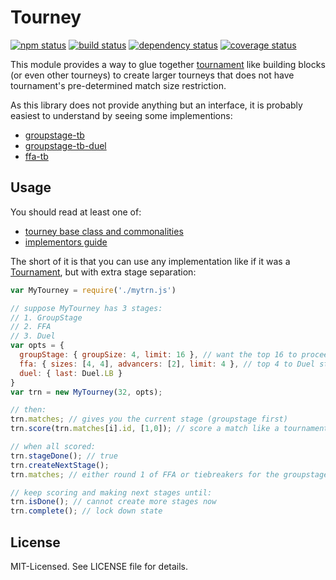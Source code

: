 # Tourney
[![npm status](http://img.shields.io/npm/v/tourney.svg)](https://www.npmjs.org/package/tourney)
[![build status](https://secure.travis-ci.org/clux/tourney.svg)](http://travis-ci.org/clux/tourney)
[![dependency status](https://david-dm.org/clux/tourney.svg)](https://david-dm.org/clux/tourney)
[![coverage status](http://img.shields.io/coveralls/clux/tourney.svg)](https://coveralls.io/r/clux/tourney)

This module provides a way to glue together [tournament](https://npmjs.org/package/tournament) like building blocks (or even other tourneys) to create larger tourneys that does not have tournament's pre-determined match size restriction.

As this library does not provide anything but an interface, it is probably easiest to understand by seeing some implementions:

- [groupstage-tb](https://github.com/clux/groupstage-tb)
- [groupstage-tb-duel](https://github.com/clux/groupstage-tb-duel)
- [ffa-tb](https://github.com/clux/ffa-tb)

## Usage
You should read at least one of:

- [tourney base class and commonalities](./doc/base.md)
- [implementors guide](./doc/implementors.md)

The short of it is that you can use any implementation like if it was a [Tournament](https://npmjs.org/tournament), but with extra stage separation:

```js
var MyTourney = require('./mytrn.js')

// suppose MyTourney has 3 stages:
// 1. GroupStage
// 2. FFA
// 3. Duel
var opts = {
  groupStage: { groupSize: 4, limit: 16 }, // want the top 16 to proceed to Ffa
  ffa: { sizes: [4, 4], advancers: [2], limit: 4 }, // top 4 to Duel stage
  duel: { last: Duel.LB }
}
var trn = new MyTourney(32, opts);

// then:
trn.matches; // gives you the current stage (groupstage first)
trn.score(trn.matches[i].id, [1,0]); // score a match like a tournament

// when all scored:
trn.stageDone(); // true
trn.createNextStage();
trn.matches; // either round 1 of FFA or tiebreakers for the groupstage

// keep scoring and making next stages until:
trn.isDone(); // cannot create more stages now
trn.complete(); // lock down state
```

## License
MIT-Licensed. See LICENSE file for details.
